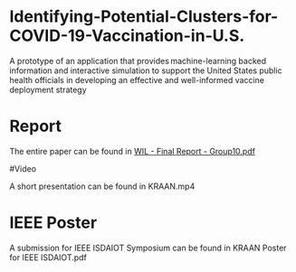 # Identifying-Potential-Clusters-for-COVID-19-Vaccination-in-U.S.
A prototype of an application that provides machine-learning backed information and interactive simulation to support the United States public health officials in developing an effective and well-informed vaccine deployment strategy

# Report
The entire paper can be found in [WIL - Final Report - Group10.pdf](https://github.com/nischaybikramthapa/Identifying-Potential-Clusters-for-COVID-19-Vaccination-in-U.S./blob/main/WIL%20-%20Final%20Report%20-%20Group10.pdf)

#Video

A short presentation can be found in KRAAN.mp4

# IEEE Poster

A submission for IEEE ISDAIOT Symposium can be found in KRAAN Poster for IEEE ISDAIOT.pdf


